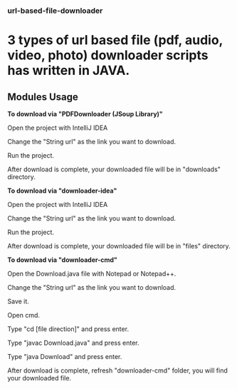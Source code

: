 ### url-based-file-downloader


# 3 types of url based file (pdf, audio, video, photo) downloader scripts has written in JAVA.


## Modules Usage

**To download via "PDFDownloader (JSoup Library)"**

Open the project with IntelliJ IDEA

Change the "String url" as the link you want to download.

Run the project.

After download is complete, your downloaded file will be in "downloads" directory.


**To download via "downloader-idea"**

Open the project with IntelliJ IDEA

Change the "String url" as the link you want to download.

Run the project.

After download is complete, your downloaded file will be in "files" directory.


**To download via "downloader-cmd"**

Open the Download.java file with Notepad or Notepad++.

Change the "String url" as the link you want to download.

Save it.

Open cmd.

Type "cd [file direction]" and press enter.

Type "javac Download.java" and press enter.

Type "java Download" and press enter.

After download is complete, refresh "downloader-cmd" folder, you will find your downloaded file.
